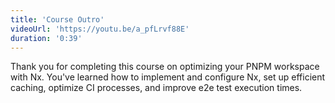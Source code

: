 ```yaml
---
title: 'Course Outro'
videoUrl: 'https://youtu.be/a_pfLrvf88E'
duration: '0:39'
---
```


Thank you for completing this course on optimizing your PNPM workspace with Nx. You've learned how to implement and configure Nx, set up efficient caching, optimize CI processes, and improve e2e test execution times.
